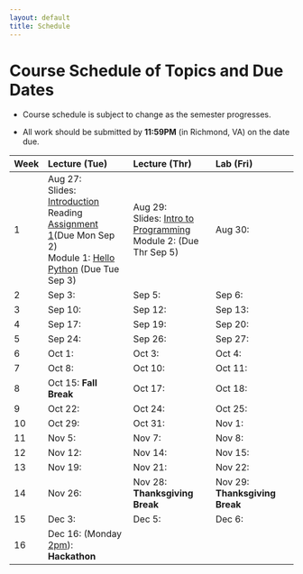 ```yaml
---
layout: default
title: Schedule
---
```


# Course Schedule of Topics and Due Dates

* Course schedule is subject to change as the semester progresses. 

* All work should be submitted by **11:59PM** (in Richmond, VA) on the date due.

| Week | Lecture (Tue)                              | Lecture (Thr)                                 | Lab (Fri)                                        |
| :--- | :---                                       | :---                                          | :---                                                  |
| 1    | Aug 27:  <br />Slides: [Introduction](lectures/Lecture1_CS105.pdf)<br />Reading [Assignment 1](reading/1)(Due Mon Sep 2)<br /> Module 1: [Hello Python](module/1) (Due Tue Sep 3)               | Aug 29:  <br />Slides: [Intro to Programming](lectures/Lecture2_CS105.pdf) <br /> Module 2: [](module/2) (Due Thr Sep 5)                                  | Aug 30:                   |
| 2    | Sep  3:     | Sep  5:      | Sep  6:          |
| 3    | Sep 10:     | Sep 12:      | Sep 13:          |
| 4    | Sep 17:     | Sep 19:      | Sep 20:          |
| 5    | Sep 24:     | Sep 26:      | Sep 27:          |
| 6    | Oct  1:     | Oct  3:      | Oct  4:          |
| 7    | Oct  8:     | Oct 10:      | Oct 11:          |
| 8    | Oct 15: **Fall Break**     | Oct 17:      | Oct 18:          |
| 9    | Oct 22:     | Oct 24:      | Oct 25:          |
| 10   | Oct 29:     | Oct 31:      | Nov  1:          |
| 11   | Nov  5:     | Nov  7:      | Nov  8:          |
| 12   | Nov 12:     | Nov 14:      | Nov 15:          |
| 13   | Nov 19:     | Nov 21:      | Nov 22:          |
| 14   | Nov 26:     | Nov 28: **Thanksgiving Break**      | Nov 29: **Thanksgiving Break**         |
| 15   | Dec  3:     | Dec  5:      | Dec  6:          |
| 16   | Dec 16: (Monday <u>2pm</u>):<br /> **Hackathon**     |             |                        |









